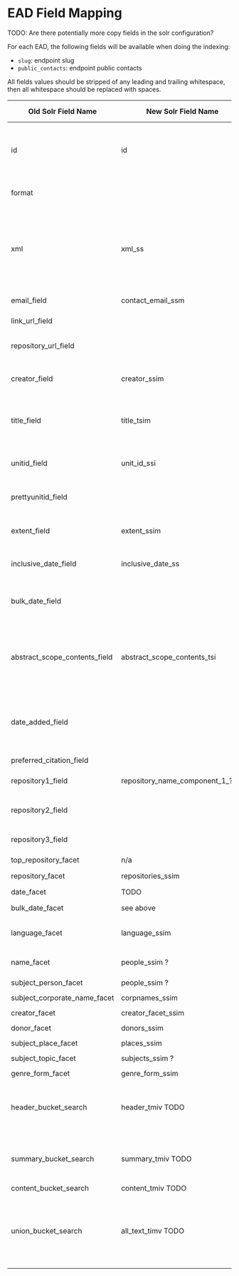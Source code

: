 # EAD Field Mapping

TODO: Are there potentially more copy fields in the solr configuration?

For each EAD, the following fields will be available when doing the indexing:
- `slug`: endpoint slug
- `public_contacts`: endpoint public contacts

All fields values should be stripped of any leading and trailing whitespace, then all whitespace should be replaced with spaces.

| Old Solr Field Name           | New Solr Field Name              | Mapping Rule                                                                                                                                                            | Facet?   | Searchable?                                                                                      | Displayed In                               | Note                                                                                    |
|-------------------------------|----------------------------------|-------------------------------------------------------------------------------------------------------------------------------------------------------------------------|----------|--------------------------------------------------------------------------------------------------|--------------------------------------------|-----------------------------------------------------------------------------------------|
| id                            | id                               | join endpoint slug and XML file basename with _                                                                                                                         | no       | yes                                                                                              | show?                                      | confirm we are generating unique, URL-safe values                                       |
| format                        |                                  | "ead"                                                                                                                                                                   | no       | no                                                                                               |                                            | Probably not needed anymore?                                                            |
| xml                           | xml_ss                           | raw XML                                                                                                                                                                 | no       | no                                                                                               |                                            | any escaping needed? this will eb parsed for collection-level info display on show page | 
| email_field                   | contact_email_ssm                | all `public_contacts` emails from Endpoint (see @princeton.edu special override case)                                                                                   | no       | no                                                                                               |                                            |                                                                                         | 
| link_url_field                |                                  | single value @ `/ead/eadheader/eadid/-@url`                                                                                                                             |          |                                                                                                  |                                            | link to EAD itself?                                                                     | 
| repository_url_field          |                                  | ???                                                                                                                                                                     |          |                                                                                                  |                                            | link to Repository webpage?                                                             | 
| creator_field                 | creator_ssim                     | all values @ `/ead/archdesc/did/origination[@label="creator\|corpname\|famname)` with the role appended, the role should remove the first parenthesis and anything after | yes?                                       | yes                                                                                     | index, show             |                                                                                         | 
| title_field                   | title_tsim                       | single value @ `/ead/archdesc/did/unittitle`                                                                                                                            | no?      | yes                                                                                              | index, show                                | should the parsing be/handle multivalued titles?                                        | 
| unitid_field                  | unit_id_ssi                      | single value @ `/ead/archdesc/did/unitid[not(@audience='internal')]`                                                                                                    | no       | yes?                                                                                             |                                            | how is this related to the `id` field?                                                  | 
| prettyunitid_field            |                                  | single values @ `/ead/archdesc/did/unitid[not(@audience='internal')]` then remove all values that match the following regex `'^[^.]*\.'`                                |          |                                                                                                  |                                            |                                                                                         | 
| extent_field                  | extent_ssim                      | all values @ `/ead/archdesc/did/physdesc[1]/extent[1]` then for any digits that have `.0` appended remove `.0`, then in parenthesis append `/ead/archdesc/did/physdesc[1]/extent[2]` after removing anything after the first period, finally lowercase the whole string | no       | yes?                                                                                             | index, show                                |                                                                                         | 
| inclusive_date_field          | inclusive_date_ss                | single value @ if set `/ead/archdesc/did/unitdate[@type='inclusive']` else `/ead/archdesc/did/unitdate[not (@type='bulk')]`                                             |          |                                                                                                  |                                            |                                                                                         | 
| bulk_date_field               |                                  | single value @ `/ead/archdesc/did/unitdate[@type='bulk']` with `/^\s*Bulk/` replace with empty string                                                                   |          |                                                                                                  | index, show                                | i think this is the "raw" date info from the EAD                                        | 
| abstract_scope_contents_field | abstract_scope_contents_tsi      | single value @ `/ead/archdesc/did/abstract` if set                                                                                                                      | no       | yes                                                                                              | index (truncated), show                    | this field often contains HTML markup and a lot of text                                 | 
| date_added_field              |                                  | single value @ `/ead/eadheader/profiledesc/creation/date`, then replace `/T.*/` with empty string                                                                       |          |                                                                                                  |                                            | is this updated on every re-ingest? seems useless if it is                              | 
| preferred_citation_field      |                                  | single value @ `/ead/archdesc/prefercite/p`                                                                                                                             |          |                                                                                                  |                                            |                                                                                         | 
| repository1_field             | repository_name_component_1_???? | single value @ `/ead/archdesc/did/repository/corpname` else if value not there use `/ead/archdesc/did/repository`, then split on `:` and keep the first value           |          |                                                                                                  |                                            | why?                                                                                    | 
| repository2_field             |                                  | single value @ `/ead/archdesc/did/repository/corpname` else if value not there use `/ead/archdesc/did/repository`, then split on `:` and keep the second value          |          |                                                                                                  |                                            | why?                                                                                    | 
| repository3_field             |                                  | single value @ `/ead/archdesc/did/repository/corpname` else if value not there use `/ead/archdesc/did/repository`, then split on `:` and keep the third value           |          |                                                                                                  |                                            | why?                                                                                    | 
| top_repository_facet          | n/a                              | same as `repository1_field`                                                                                                                                             |          |                                                                                                  |                                            | why?                                                                                    | 
| repository_facet              | repositories_ssim                | [`repository1_field`, `repository2_field`].join(': ')                                                                                                                   | yes      | yes                                                                                              | index, show                                |                                                                                         | 
| date_facet                    | TODO                             | This needs a new implementation!!                                                                                                                                       |          |                                                                                                  |                                            |                                                                                         | 
| bulk_date_facet               | see above                        | all values @ `/ead/archdesc/did/unitdate[@type='bulk']/@normal`, then appends an `s` to each one                                                                        |          |                                                                                                  |                                            |                                                                                         | 
| language_facet                | language_ssim                    | all values @ `/ead/archdesc/did/langmaterial/language/@langcode`, then the code should be converted to the appropriate display string using the ISO 639-2 mapping       |          |                                                                                                  |                                            |                                                                                         | 
| name_facet                    | people_ssim ?                    | all distinct values from `.//controlaccess/(persname\                                                                                                                   | famname\ |corpname) \| //origination[@label='creator']` gsub'd `'--', '&#8212;'` ` | yes      | yes                                                                                               |                         | what is the distinction between source for `name_facet` and `subject_person_facet`?     | 
| subject_person_facet          | people_ssim ?                    | all distinct values from `.//controlaccess/(persname\                                                                                                                   | famname)` | yes                                                                                              | yes                                        |                                                                                         |                                                                                         | 
| subject_corporate_name_facet  | corpnames_ssim                   | all distinct values from `.//controlaccess/corpname` gsub'd `'--', '&#8212;'`                                                                                           | yes      | yes                                                                                              |                                            |                                                                                         | 
| creator_facet                 | creator_facet_ssim               | all distinct values from `.//origination[@label='creator']`                                                                                                             |          |                                                                                                  |                                            |                                                                                         | 
| donor_facet                   | donors_ssim                      | all distinct values from `.//controlaccess/persname[@role='Donor (dnr)']`                                                                                               |          |                                                                                                  |                                            |                                                                                         | 
| subject_place_facet           | places_ssim                      | all distinct values from `.//controlaccess/geogname`                                                                                                                    | yes      | yes                                                                                              |                                            |                                                                                         | 
| subject_topic_facet           | subjects_ssim ?                  | all distinct values from `.//controlaccess/subject` gsub'd `\s*\.\s*$',''`                                                                                              | yes      | yes                                                                                              |                                            |                                                                                         | 
| genre_form_facet              | genre_form_ssim                  | all distinct values from `.//controlaccess/genreform`                                                                                                                   |          |                                                                                                  |                                            |                                                                                         | 
| header_bucket_search          | header_tmiv TODO                 | trimmed text @ `eadheader`                                                                                                                                              |          | yes                                                                                              |                                            | probably aggregates all text from EAD header fields                                     | 
| summary_bucket_search         | summary_tmiv TODO                | trimmed text @ `/archdesc/*[name()!='dsc']`                                                                                                                             |          | yes                                                                                              |                                            | are these fields useful for fielded search?                                             | 
| content_bucket_search         | content_tmiv TODO                | trimmed text @ `./archdesc/dsc`                                                                                                                                         |          | yes                                                                                              |                                            |                                                                                         | 
| union_bucket_search           | all_text_timv TODO               | trimmed text @ `.`                                                                                                                                                      |          | yes                                                                                              |                                            | probably aggregates all text from fields intended to be searched over                   | 
